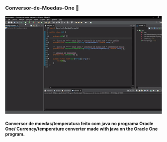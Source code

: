 ### Conversor-de-Moedas-One 🚀
![Showing of the program.](https://github.com/JoseSuptitz/Conversor-de-Moedas-One/blob/main/Conversor-de-moedas-one-java/to_readme/program_test.gif)
#### Conversor de moedas/temperatura feito com java no programa Oracle One/ Currency/temperature converter  made with java on the Oracle One program.


